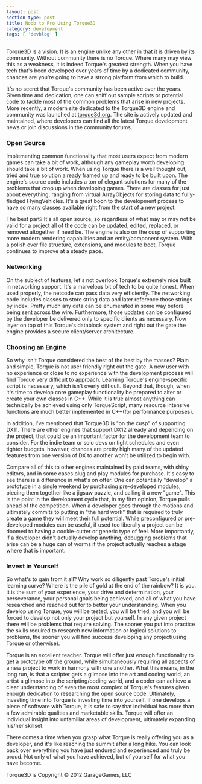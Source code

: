 ```yaml
---
layout: post
section-type: post
title: Noob to Pro Using Torque3D
category: development
tags: [ 'devblog' ]
---
```



Torque3D is a vision. It is an engine unlike any other in that it is driven by its 
community. Without community there is no Torque. Where many may view this as a weakness,
it is indeed Torque's greatest strength. When you have tech that's been developed over 
years of time by a dedicated community, chances are you're going to have a strong platform 
from which to build.

It's no secret that Torque's community has been active over the years. Given time and 
dedication, one can sniff out sample scripts or potential code to tackle most of the 
common problems that arise in new projects. More recently, a modern site dedicated to
the Torque3D engine and community was launched at [torque3d.org](https://torque3d.org). 
The site is actively updated and maintained, where developers can find all the latest 
Torque development news or join discussions in the community forums.

<h3>Open Source</h3>
Implementing common functionality that most users expect from modern games can take a 
bit of work, although any gameplay worth developing should take a bit of work. When 
using Torque there is a well thought out, tried and true solution already framed up 
and ready to be built upon. The engine's source code includes a ton of elegant solutions
for many of the problems that crop up when developing games. There are classes for just 
about everything, ranging from virtual ArrayObjects for storing data to fully-fledged 
FlyingVehicles. It's a great boon to the development process to have so many classes 
available right from the start of a new project. 

The best part? It's all open source, so regardless of what may or may not be valid 
for a project all of the code can be updated, edited, replaced, or removed altogether 
if need be. The engine is also on the cusp of supporting more modern rendering 
capabilities and an entity/component system. With a polish over file structure, 
extensions, and modules to boot, Torque continues to improve at a steady pace. 

<h3>Networking</h3>
On the subject of features, let's not overlook Torque's extremely nice built in networking 
support. It's a marvelous bit of tech to be quite honest. When used properly, the netcode 
can pass data very efficiently. The networking code includes classes to store string data 
and later reference those strings by index. Pretty much any data can be enumerated in some 
way before being sent across the wire. Furthermore, those updates can be configured by the
developer be delivered only to specific clients as necessary. Now layer on top of this 
Torque's datablock system and right out the gate the engine provides a secure client/server 
architecture.

<h3>Choosing an Engine</h3>
So why isn't Torque considered the best of the best by the masses? Plain and simple, 
Torque is not user friendly right out the gate. A new user with no experience or 
close to no experience with the development process will find Torque very difficult 
to approach. Learning Torque's engine-specific script is necessary, which isn't 
overly difficult. Beyond that, though, when it's time to develop core gameplay 
functionality be prepared to alter or create your own classes in C++. While it is true 
almost anything can technically be achieved using only TorqueScript, many resource 
intensive functions are much better implemented in C++(for performance purposes).

In addition, I've mentioned that Torque3D is "on the cusp" of supporting DX11. There 
are other engines that support DX12 already and depending on the project, that could 
be an important factor for the development team to consider. For the indie team or solo 
devs on tight schedules and even tighter budgets, however, chances are pretty high 
many of the updated features from one version of DX to another won't be utilized to 
begin with. 

Compare all of this to other engines maintained by paid teams, with shiny editors, 
and in some cases plug and play modules for purchase. It's easy to see there is a 
difference in what's on offer. One can potentially "develop" a prototype in a single 
weekend by purchasing pre-developed modules, piecing them together like a jigsaw 
puzzle, and calling it a new "game". This is the point in the development cycle that, 
in my firm opinion, Torque pulls ahead of the competition. When a developer goes 
through the motions and ultimately commits to putting in "the hard work" that is 
required to truly create a game they will meet their full potential. While preconfigured 
or pre-developed modules can be useful, if used too liberally a project can be 
doomed to having a cookie-cutter or generic type of feel. More importantly, if a 
developer didn't actually develop anything, debugging problems that arise can be a 
huge can of worms if the project actually reaches a stage where that is important.

<h3>Invest in Yourself</h3>
So what's to gain from it all? Why work so diligently past Torque's initial learning 
curve? Where is the pile of gold at the end of the rainbow? It is you. It is the sum 
of your experience, your drive and determination, your perseverance, your personal goals 
being achieved, and all of what you have researched and reached out for to better 
your understanding. When you develop using Torque, you will be tested, you will be tried, 
and you will be forced to develop not only your project but yourself. In any given 
project there will be problems that require solving. The sooner you put into practice
the skills required to research new information or logical solutions to problems, 
the sooner you will find success developing any project(using Torque or otherwise). 

Torque is an excellent teacher. Torque will offer just enough functionality to get a 
prototype off the ground, while simultaneously requiring all aspects of a new project 
to work in harmony with one another. What this means, in the long run, is that a 
scripter gets a glimpse into the art and coding world, an artist a glimpse into the 
scripting/coding world, and a coder can achieve a clear understanding of even the 
most complex of Torque's features given enough dedication to researching the open 
source code. Ultimately, investing time into Torque is investing time into yourself. 
If one develops a piece of software with Torque, it is safe to say that individual 
has more than a few admirable qualities and marketable skills. Torque will offer an 
individual insight into unfamiliar areas of development, ultimately expanding his/her 
skillset. 

There comes a time when you grasp what Torque is really offering you as a developer, 
and it's like reaching the summit after a long hike. You can look back over everything 
you have just endured and experienced and truly be proud. Not only of what you have 
achieved, but of yourself for what you have become. 

Torque3D is Copyright &copy; 2012 GarageGames, LLC

